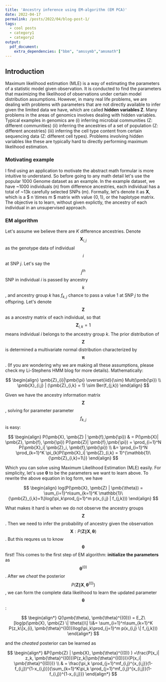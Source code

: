 ```yaml
---
title: 'Ancestry inference using EM-algorithm (EM PCA)'
date: 2022-04-17
permalink: /posts/2022/04/blog-post-1/
tags:
  - cool posts
  - category1
  - category2
output: 
  pdf_document:
    extra_dependencies: ["bbm", "amssymb","amsmath"]
---
```


## Introduction
Maximum likelihood estimation (MLE) is a way of estimating
the parameters of a statistic model given observation.
It is conducted to find the parameters that maximizing the
likelihood of observations under certain model distribution
assumptions. However, in many real life problems, we are
dealing with problems with parameters that are not directly
available to infer given the limited data we have, which
are called **hidden variables Z**. Many problems in the
areas of genomics involves dealing with hidden variables.
Typical examples in genomics are (i) inferring microbial
communities (Z: different communities) (ii) inferring the
ancestries of a set of population (Z: different ancestries) (iii)
inferring the cell type content from certain sequencing data
(Z: different cell types). Problems involving hidden variables
like these are typically hard to directly performing maximum
likelihood estimation.

### Motivating example
I find using an application to motivate the abstract math formular is more intuitive to understand. So before going to any math detail let's use the popular 1000 Genome dataset as an example. In the example dataset, we have ~1000 individuals (n) from difference ancestries, each individual has a total of ~13k carefully selected SNPs (m). Formally, let's denote it as **X**, which is a $ n \times m $ matrix with value $\{0, 1\}$, or the haplotype matrix. The objective is to learn, without given explictly, the ancestry of each individual in an unsupervised approach.

### EM algorithm
Let's assume we believe there are $K$ difference ancestries. Denote $$\pmb{X}_{i,j}$$ as the genotype data of individual $$i$$ at SNP $j$. Let's say the $$j^{th}$$ SNP in individual $i$ is passed by ancestry $$k$$, and ancestry group $k$ has $f_{k,j}$ chance to pass a value $1$ at SNP $j$ to the offspring. Let's denote $$ \pmb{Z} $$ as a  ancestry matrix of each individual, so that $$\pmb{Z}_{i,k} = 1$$ means individual $i$ belongs to the ancestry group $k$. The prior distribution of $$\pmb{Z}$$ is determined a multivariate normal distribution characterized by $$ \pmb{\pi} $$. (If you are wondering why we are making all these assumptions, please check my Li-Stephens HMM blog for more details). 
Mathematically:

$$
\begin{align}
     \pmb{Z}_{i}|\pmb{\pi} \overset{iid}{\sim} Mult(\pmb{\pi}) \\
    \pmb{X}_{i,j} | (\pmb{Z}_{i,k} = 1) \sim Ber(f_{j,k})
\end{align}
$$

Given we have the ancestry information matrix $$ \pmb{Z} $$, solving for parameter parameter  $$ f_{k,j} $$ is easy:

$$
\begin{align}
    P(\pmb{X}, \pmb{Z} | \pmb{f},\pmb{\pi}) & = P(\pmb{X}| \pmb{Z}, \pmb{f}, \pmb{\pi}) P(\pmb{Z}|  \pmb{f},\pmb{\pi}) = \prod_{i=1}^N P(\pmb{X}_i| \pmb{Z}_i, \pmb{f},\pmb{\pi}) \\ &= \prod_{i=1}^N \prod_{k=1}^K \pi_{k}P(\pmb{X}_i| \pmb{Z}_{i,k} = 1)^{\mathbb{1}\{\pmb{Z}_{i,k}=1\}}  
\end{align}
$$

Which you can solve using Maximum Likelihood Estimation (MLE) easily. For simplicity, let's use $\pmb{\theta}$ to be the parameters we want to learn above. To rewrite the above equation in log form, we have

$$
\begin{align}
    log(P(\pmb{X}, \pmb{Z} | \pmb{\theta}) = \sum_{i=1}^n\sum_{k=1}^K \mathbb{1}\{\pmb{Z}_{i,k}=1\}log(\pi_k\prod_{j=1}^m p(x_{i,j} | f_{j,k}))
\end{align}
$$

What makes it hard is when we do not observe the ancestry groups $$\mathbf{Z}$$. Then we need to infer the probability of ancestry given the observation $$ \mathbf{X}: P(\mathbf{Z} \| \mathbf{X}, \mathbf{\theta})$$. But this requres us to know $$\pmb{\theta}$$ first! This comes to the first step of EM algorithm: **initialize the parameters** as $$\mathbf{\theta}^{(0)}$$. After we *cheat* the posterior $$P(\mathbf{Z} \| \mathbf{X}, \mathbf{\theta}^{(0)})$$, we can form the complete data likelihood to learn the updated parameter $$\mathbf{\theta}$$:

$$
\begin{align*}
     Q(\pmb{\theta}, \pmb{\theta}^{(0)}) = E_Z\[log(p(\pmb{X}, \pmb{Z} \| \theta))\] 
    \\&= \sum_{i=1}^n\sum_{k=1}^K P(z_k\|x_{i}, \pmb{\theta}^{(0)})log(\pi_k\prod_{j=1}^m p(x_{i,j} \| f_{j,k}))
\end{align*}
$$

and the *cheated*  posterior can be learned as

$$
\begin{align*}
    &P(\pmb{Z} | \pmb{X}, \pmb{\theta}^{(0)} ) =\frac{P(x_i| z_k, \pmb{\theta}^{(0)})P(z_k|\pmb{\theta}^{(0)})}{P(x_i| \pmb{\theta}^{(0)})} \\
    & = \frac{\pi_k \prod_{j=1}^mf_{i,j}^{x_{i,j}}(1-f_{i,j})^{1-x_{i,j}}}{\sum_{k=1}^K\pi_k \prod_{j=1}^mf_{i,j}^{x_{i,j}}(1-f_{i,j})^{1-x_{i,j}}}
\end{align*}
$$

